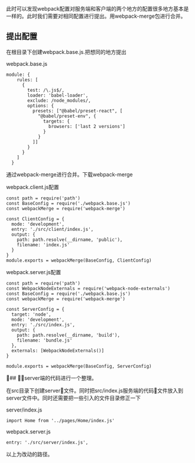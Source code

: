 此时可以发现webpack配置对服务端和客户端的两个地方的配置很多地方基本是一样的。此时我们需要对相同配置进行提出。用webpack-merge包进行合并。

## 提出配置

在根目录下创建webpack.base.js.把想同的地方提出

webpack.base.js
```
module: {
    rules: [
      {
        test: /\.js$/,
        loader: 'babel-loader',
        exclude: /node_modules/,
        options: {
          presets: ["@babel/preset-react", [
            "@babel/preset-env", {
              targets: {
                browsers: ['last 2 versions']
              }
            }
          ]]
        }
      }
    ]
  }
```

通过webpack-merge进行合并。下载webpack-merge

webpack.client.js配置

```
const path = require('path')
const BaseConfig = require('./webpack.base.js')
const webpackMerge = require('webpack-merge')

const ClientConfig = {
  mode: 'development',
  entry: './src/client/index.js',
  output: {
    path: path.resolve(__dirname, 'public'),
    filename: 'index.js'
  }
}
module.exports = webpackMerge(BaseConfig, ClientConfig)
```

webpack.server.js配置

```
const path = require('path')
const WebpackNodeExternals = require('webpack-node-externals')
const BaseConfig = require('./webpack.base.js')
const webpackMerge = require('webpack-merge')

const ServerConfig = {
  target: 'node',
  mode: 'development',
  entry: './src/index.js',
  output: {
    path: path.resolve(__dirname, 'build'),
    filename: 'bundle.js'
  },
  externals: [WebpackNodeExternals()]
}

module.exports = webpackMerge(BaseConfig, ServerConfig)
```

## server端的代码进行一个整理。

在src目录下创建server文件。同时把src/index.js服务端的代码文件放入到server文件中。同时还需要把一些引入的文件目录修正一下

server/index.js

```
import Home from '../pages/Home/index.js'
```

webpack.server.js

```
entry: './src/server/index.js',
```

以上为改动的路径。